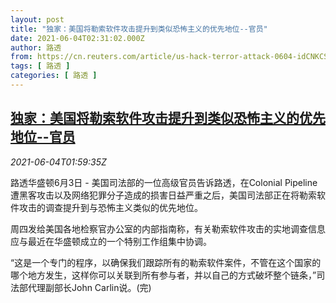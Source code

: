 ```yaml
---
layout: post
title: "独家：美国将勒索软件攻击提升到类似恐怖主义的优先地位--官员"
date: 2021-06-04T02:31:02.000Z
author: 路透
from: https://cn.reuters.com/article/us-hack-terror-attack-0604-idCNKCS2DG06B
tags: [ 路透 ]
categories: [ 路透 ]
---
```

<!--1622773862000-->
[独家：美国将勒索软件攻击提升到类似恐怖主义的优先地位--官员](https://cn.reuters.com/article/us-hack-terror-attack-0604-idCNKCS2DG06B)
------

<div>
<div><i>2021-06-04T01:59:35Z</i></div><p>路透华盛顿6月3日 - 美国司法部的一位高级官员告诉路透，在Colonial Pipeline遭黑客攻击以及网络犯罪分子造成的损害日益严重之后，美国司法部正在将勒索软件攻击的调查提升到与恐怖主义类似的优先地位。</p><p>周四发给美国各地检察官办公室的内部指南称，有关勒索软件攻击的实地调查信息应与最近在华盛顿成立的一个特别工作组集中协调。</p><p>“这是一个专门的程序，以确保我们跟踪所有的勒索软件案件，不管在这个国家的哪个地方发生，这样你可以关联到所有参与者，并以自己的方式破坏整个链条，”司法部代理副部长John Carlin说。(完)</p>
</div>

